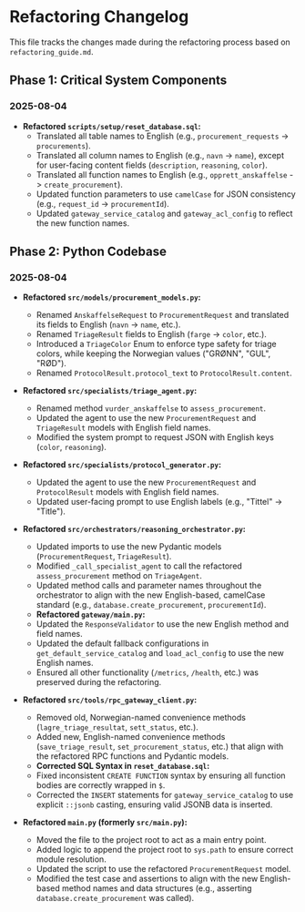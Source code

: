 # Refactoring Changelog

This file tracks the changes made during the refactoring process based on `refactoring_guide.md`.

## Phase 1: Critical System Components

### 2025-08-04

*   **Refactored `scripts/setup/reset_database.sql`:**
    *   Translated all table names to English (e.g., `procurement_requests` -> `procurements`).
    *   Translated all column names to English (e.g., `navn` -> `name`), except for user-facing content fields (`description`, `reasoning`, `color`).
    *   Translated all function names to English (e.g., `opprett_anskaffelse` -> `create_procurement`).
    *   Updated function parameters to use `camelCase` for JSON consistency (e.g., `request_id` -> `procurementId`).
    *   Updated `gateway_service_catalog` and `gateway_acl_config` to reflect the new function names.

## Phase 2: Python Codebase

### 2025-08-04

*   **Refactored `src/models/procurement_models.py`:**
    *   Renamed `AnskaffelseRequest` to `ProcurementRequest` and translated its fields to English (`navn` -> `name`, etc.).
    *   Renamed `TriageResult` fields to English (`farge` -> `color`, etc.).
    *   Introduced a `TriageColor` Enum to enforce type safety for triage colors, while keeping the Norwegian values ("GRØNN", "GUL", "RØD").
    *   Renamed `ProtocolResult.protocol_text` to `ProtocolResult.content`.

*   **Refactored `src/specialists/triage_agent.py`:**
    *   Renamed method `vurder_anskaffelse` to `assess_procurement`.
    *   Updated the agent to use the new `ProcurementRequest` and `TriageResult` models with English field names.
    *   Modified the system prompt to request JSON with English keys (`color`, `reasoning`).

*   **Refactored `src/specialists/protocol_generator.py`:**
    *   Updated the agent to use the new `ProcurementRequest` and `ProtocolResult` models with English field names.
    *   Updated user-facing prompt to use English labels (e.g., "Tittel" -> "Title").

*   **Refactored `src/orchestrators/reasoning_orchestrator.py`:**
    *   Updated imports to use the new Pydantic models (`ProcurementRequest`, `TriageResult`).
    *   Modified `_call_specialist_agent` to call the refactored `assess_procurement` method on `TriageAgent`.
    *   Updated method calls and parameter names throughout the orchestrator to align with the new English-based, camelCase standard (e.g., `database.create_procurement`, `procurementId`).
    *   **Refactored `gateway/main.py`:**
    *   Updated the `ResponseValidator` to use the new English method and field names.
    *   Updated the default fallback configurations in `get_default_service_catalog` and `load_acl_config` to use the new English names.
    *   Ensured all other functionality (`/metrics`, `/health`, etc.) was preserved during the refactoring.

*   **Refactored `src/tools/rpc_gateway_client.py`:**
    *   Removed old, Norwegian-named convenience methods (`lagre_triage_resultat`, `sett_status`, etc.).
    *   Added new, English-named convenience methods (`save_triage_result`, `set_procurement_status`, etc.) that align with the refactored RPC functions and Pydantic models.
    *   **Corrected SQL Syntax in `reset_database.sql`:**
    *   Fixed inconsistent `CREATE FUNCTION` syntax by ensuring all function bodies are correctly wrapped in `$`.
    *   Corrected the `INSERT` statements for `gateway_service_catalog` to use explicit `::jsonb` casting, ensuring valid JSONB data is inserted.

*   **Refactored `main.py` (formerly `src/main.py`):**
    *   Moved the file to the project root to act as a main entry point.
    *   Added logic to append the project root to `sys.path` to ensure correct module resolution.
    *   Updated the script to use the refactored `ProcurementRequest` model.
    *   Modified the test case and assertions to align with the new English-based method names and data structures (e.g., asserting `database.create_procurement` was called).


